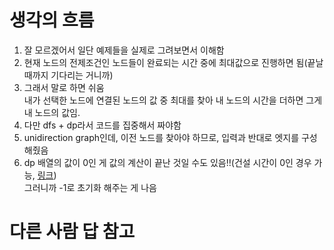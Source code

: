 # 생각의 흐름
1. 잘 모르겠어서 일단 예제들을 실제로 그려보면서 이해함
2. 현재 노드의 전제조건인 노드들이 완료되는 시간 중에 최대값으로 진행하면 됨(끝날 때까지 기다리는 거니까)
3. 그래서 말로 하면 쉬움<br>
내가 선택한 노드에 연결된 노드의 값 중 최대를 찾아 내 노드의 시간을 더하면 그게 내 노드의 값임.
4. 다만 dfs + dp라서 코드를 집중해서 짜야함<br>
5. unidirection graph인데, 이전 노드를 찾아야 하므로, 입력과 반대로 엣지를 구성해줬음
6. dp 배열의 값이 0인 게 값의 계산이 끝난 것일 수도 있음!!(건설 시간이 0인 경우 가능, [링크](https://www.acmicpc.net/board/view/80978))<br>
그러니까 -1로 초기화 해주는 게 나음

# 다른 사람 답 참고

